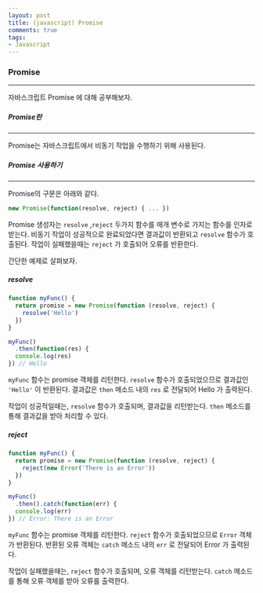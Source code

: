 ```yaml
---
layout: post
title: (javascript) Promise
comments: true
tags:
- Javascript
---
```




### Promise

---



자바스크립트 Promise 에 대해 공부해보자.



##### Promise란

---

Promise는 자바스크립트에서 비동기 작업을 수행하기 위해 사용된다. 



##### Promise 사용하기

---



Promise의 구문은 아래와 같다.

```javascript
new Promise(function(resolve, reject) { ... })
```

Promise 생성자는 `resolve` ,`reject` 두가지 함수를 매개 변수로 가지는 함수를 인자로 받는다. 비동기 작업이 성공적으로 완료되었다면 결과값이 반환되고 `resolve` 함수가 호출된다. 작업이 실패했을때는 `reject` 가 호출되어 오류를 반환한다.

간단한 예제로 살펴보자.

##### resolve

```javascript
function myFunc() {
  return promise = new Promise(function (resolve, reject) {
    resolve('Hello')
  })
}

myFunc()
  .then(function(res) {
  console.log(res)
}) // Hello
```

`myFunc` 함수는 promise 객체를 리턴한다. `resolve` 함수가 호출되었으므로 결과값인 `'Hello'` 이 반환된다. 결과값은 `then` 메소드 내의 `res` 로 전달되어 Hello 가 출력된다.

작업이 성공적일때는, `resolve` 함수가 호출되며, 결과값을 리턴받는다. `then` 메소드를 통해 결과값을 받아 처리할 수 있다.

##### reject

```javascript
function myFunc() {
  return promise = new Promise(function (resolve, reject) {
    reject(new Error('There is an Error'))
  })
}

myFunc()
  .then().catch(function(err) {
  console.log(err)
}) // Error: There is an Error
```

`myFunc` 함수는 promise 객체를 리턴한다. `reject` 함수가 호출되었으므로 `Error` 객체가 반환된다. 반환된 오류 객체는 `catch` 메소드 내의 `err` 로 전달되어 Error 가 출력된다.

작업이 실패했을때는, `reject` 함수가 호출되며, 오류 객체를 리턴받는다. `catch` 메소드를 통해 오류 객체를 받아 오류를 출력한다.
